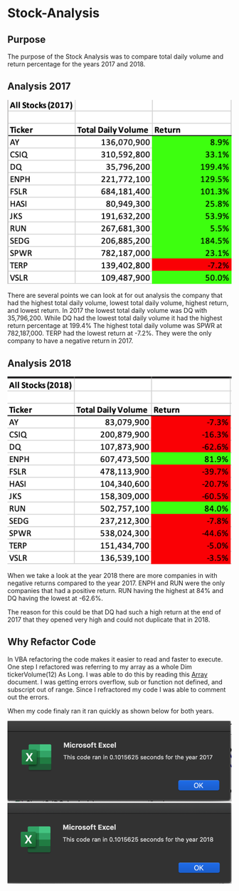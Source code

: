 # Stock-Analysis

## Purpose
   The purpose of the Stock Analysis was to compare total daily volume and return percentage for the years 2017 and 2018.


## Analysis 2017
![2017 Stock Analysis](https://github.com/AmirO8/Stock-Analysis/blob/main/Week%202%20Challenge/Resources/2017%20Stock%20Analysis.png)

There are several points we can look at for out analysis the company that had the highest total daily volume, lowest total daily volume, highest return, and lowest return.
In 2017 the lowest total daily volume was DQ with 35,796,200. While DQ had the lowest total daily volume it had the highest return percentage at 199.4%
The highest total daily volume was SPWR at 782,187,000. TERP had the lowest return at -7.2%. They were the only company to have a negative return in 2017.

## Analysis 2018
![2018 Stock Analysis](https://github.com/AmirO8/Stock-Analysis/blob/main/Week%202%20Challenge/Resources/2018%20Stock%20Analysis.png)

When we take a look at the year 2018 there are more companies in with negative returns compared to the year 2017. ENPH and RUN were the only companies that had a positive return. RUN having the highest at 84% and DQ having the lowest at -62.6%.

The reason for this could be that DQ had such a high return at the end of 2017 that they opened very high and could not duplicate that in 2018.

## Why Refactor Code
In VBA refactoring the code makes it easier to read and faster to execute. One step I refactored was referring to my array as a whole Dim tickerVolume(12) As Long. I was able to do this by reading this [Array](https://docs.microsoft.com/en-us/office/vba/language/concepts/getting-started/using-arrays) document. 
I was getting errors overflow, sub or function not defined, and subscript out of range. Since I refractored my code I was able to comment out the errors. 

When my code finaly ran it ran quickly as shown below for both years.

![2017 code speed](https://github.com/AmirO8/Stock-Analysis/blob/main/Week%202%20Challenge/Resources/VBA_Challenge_2017.png)
![2018 code speed](https://github.com/AmirO8/Stock-Analysis/blob/main/Week%202%20Challenge/Resources/VBA_Challenge_2018.png)

